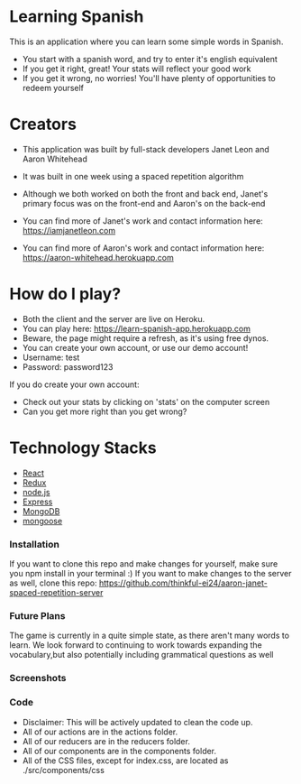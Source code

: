# Learning Spanish


This is an application where you can learn some simple words in Spanish.

  - You start with a spanish word, and try to enter it's english equivalent
  - If you get it right, great! Your stats will reflect your good work
  - If you get it wrong, no worries! You'll have plenty of opportunities to redeem yourself

# Creators

  - This application was built by full-stack developers Janet Leon and Aaron Whitehead

  - It was built in one week using a spaced repetition algorithm
  - Although we both worked on both the front and back end, Janet's primary focus was on the front-end and Aaron's on the back-end

  - You can find more of Janet's work and contact information here: https://iamjanetleon.com
  - You can find more of Aaron's work and contact information here: https://aaron-whitehead.herokuapp.com

# How do I play?

  - Both the client and the server are live on Heroku.
  - You can play here: https://learn-spanish-app.herokuapp.com
  - Beware, the page might require a refresh, as it's using free dynos.
  - You can create your own account, or use our demo account!
  - Username: test
  - Password: password123

If you do create your own account:
  - Check out your stats by clicking on 'stats' on the computer screen
  - Can you get more right than you get wrong?

# Technology Stacks

* [React](https://reactjs.org/)
* [Redux](https://redux.js.org/)
* [node.js](https://nodejs.org/en/)
* [Express](https://expressjs.com/)
* [MongoDB](https://mongodb.com/)
* [mongoose](https://mongoosejs.com/)


### Installation

If you want to clone this repo and make changes for yourself, make sure you npm install in your terminal :)
If you want to make changes to the server as well, clone this repo: https://github.com/thinkful-ei24/aaron-janet-spaced-repetition-server

### Future Plans

The game is currently in a quite simple state, as there aren't many words to learn. We look forward to continuing to work towards expanding the vocabulary,but also potentially including grammatical questions as well


### Screenshots



### Code

* Disclaimer: This will be actively updated to clean the code up.
* All of our actions are in the actions folder.
* All of our reducers are in the reducers folder.
* All of our components are in the components folder.
* All of the CSS files, except for index.css, are located as ./src/components/css

